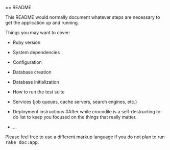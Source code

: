 
== README

This README would normally document whatever steps are necessary to get the
application up and running.

Things you may want to cover:

* Ruby version

* System dependencies

* Configuration

* Database creation

* Database initialization

* How to run the test suite

* Services (job queues, cache servers, search engines, etc.)

* Deployment instructions
#After while crocodile is a self-destructing to-do list to keep you focused on the things that really matter.
* ...


Please feel free to use a different markup language if you do not plan to run
<tt>rake doc:app</tt>.
